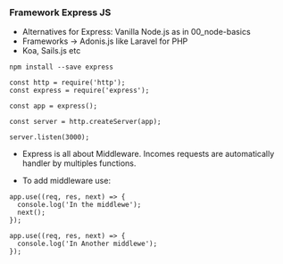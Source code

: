 ### Framework Express JS

- Alternatives for Express: Vanilla Node.js as in 00_node-basics
- Frameworks -> Adonis.js like Laravel for PHP
- Koa, Sails.js etc

```
npm install --save express
```

```
const http = require('http');
const express = require('express');

const app = express();

const server = http.createServer(app);

server.listen(3000);
```

- Express is all about Middleware. Incomes requests are automatically handler by multiples functions.

* To add middleware use:

```
app.use((req, res, next) => {
  console.log('In the middlewe');
  next();
});

app.use((req, res, next) => {
  console.log('In Another middlewe');
});
```
